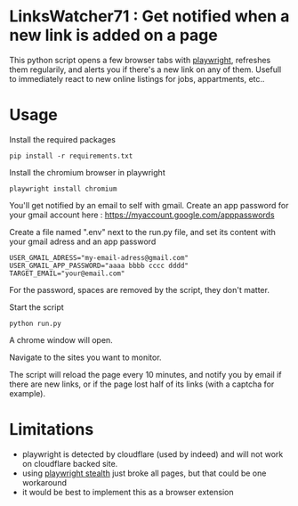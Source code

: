 # LinksWatcher71 : Get notified when a new link is added on a page

This python script opens a few browser tabs with [playwright](https://playwright.dev/python/docs/library), refreshes them regularily, and alerts you if there's a new link on any of them. Usefull to immediately react to new online listings for jobs, appartments, etc..
 
# Usage

Install the required packages

	pip install -r requirements.txt

Install the chromium browser in playwright

	playwright install chromium

You'll get notified by an email to self with gmail. 
Create an app password for your gmail account here : https://myaccount.google.com/apppasswords

Create a file named ".env" next to the run.py file, and set its content with your gmail adress and an app password

	USER_GMAIL_ADRESS="my-email-adress@gmail.com"
	USER_GMAIL_APP_PASSWORD="aaaa bbbb cccc dddd"
	TARGET_EMAIL="your@email.com"

For the password, spaces are removed by the script, they don't matter. 

Start the script

	python run.py

A chrome window will open. 

Navigate to the sites you want to monitor. 

The script will reload the page every 10 minutes, and notify you by email if there are new links, or if the page lost half of its links (with a captcha for example). 


# Limitations

- playwright is detected by cloudflare (used by indeed) and will not work on cloudflare backed site. 
- using [playwright stealth](https://pypi.org/project/playwright-stealth/) just broke all pages, but that could be one workaround
- it would be best to implement this as a browser extension

